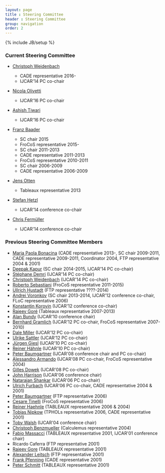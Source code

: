 ```yaml
---
layout: page
title : Steering Committee
header : Steering Committee
group: navigation
order: 2
---
```

{% include JB/setup %}

### Current Steering Committee

- [Christoph Weidenbach](http://www.mpi-inf.mpg.de/~weidenb/) 
	- CADE representative 2016- 
	- IJCAR'14 PC co-chair

- [Nicola Olivetti](http://www.lsis.org/olivetti/) 
	- IJCAR'16 PC co-chair

- [Ashish Tiwari](http://www.csl.sri.com/users/tiwari/) 
	- IJCAR'16 PC co-chair

- [Franz Baader](http://lat.inf.tu-dresden.de/~baader/index-en.html) 
	- SC chair 2015
	- FroCoS representative 2015- 
	- SC chair 2011-2013
	- CADE representative 2011-2013
	- FroCoS representative 2010-2011
	- SC chair 2006-2009 
	- CADE representative 2006-2009

- [Jens Otten](http://www.cs.uni-potsdam.de/~jeotten/) 
	- Tableaux representative 2013

- [Stefan Hetzl](http://www.logic.at/staff/hetzl/) 
	- IJCAR'14 conference co-chair

- [Chris Fermüller](http://www.logic.at/staff/chrisf/) 
	- IJCAR'14 conference co-chair

### Previous Steering Committee Members

- [Maria Paola Bonacina](http://profs.sci.univr.it/~bonacina/)  (CADE representative 2013-, SC chair 2009-2011, CADE representative 2009-2011, Coordinator 2004, FTP representative 2004 & 2001)
- [Deepak Kapur](http://www.cs.unm.edu/~kapur/) (SC chair 2014-2015, IJCAR'14 PC co-chair)
- [Stéphane Demri](http://www.lsv.ens-cachan.fr/~demri/) (IJCAR'14 PC co-chair)
- [Christoph Weidenbach](http://www.mpi-inf.mpg.de/~weidenb/) (IJCAR'14 PC co-chair)
- [Roberto Sebastiani](http://disi.unitn.it/~rseba/) (FroCoS representative 2011-2015)
- [Ullrich Hustadt](http://www.csc.liv.ac.uk/~ullrich/) (FTP representative ????-2014)
- [Andrei Voronkov](http://www.voronkov.com/) (SC chair 2013-2014, IJCAR'12 conference co-chair, FLoC representative 2006)
- [Konstantin Korovin](http://www.cs.man.ac.uk/~korovink/) (IJCAR'12 conference co-chair)
- [Rajeev Goré](http://users.rsise.anu.edu.au/~rpg/) (Tableaux representative 2007-2013)
- [Alan Bundy](http://homepages.inf.ed.ac.uk/bundy/) (IJCAR'10 conference chair)
- [Bernhard Gramlich](http://www.logic.at/staff/gramlich/) (IJCAR'12 PC co-chair, FroCoS representative 2007-2010)
- [Dale Miller](http://www.lix.polytechnique.fr/~dale/) (IJCAR'12 PC co-chair)
- [Ulrike Sattler](http://www.cs.man.ac.uk/~sattler/) (IJCAR'12 PC co-chair)
- [Jürgen Giesl](http://verify.rwth-aachen.de/giesl/) (IJCAR'10 PC co-chair)
- [Reiner Hähnle](http://www.cs.chalmers.se/~reiner/) (IJCAR'10 PC co-chair)
- [Peter Baumgartner](http://users.rsise.anu.edu.au/~baumgart/) (IJCAR'08 conference chair and PC co-chair)
- [Alessandro Armando](http://www.ai-lab.it/armando/) (IJCAR'08 PC co-chair, FroCoS representative 2004)
- [Gilles Dowek](http://www.lix.polytechnique.fr/~dowek/) (IJCAR'08 PC co-chair)
- [John Harrison](http://www.cl.cam.ac.uk/~jrh13/) (IJCAR'06 conference chair)
- [Natarajan Shankar](http://www.csl.sri.com/users/shankar/) (IJCAR'06 PC co-chair)
- [Ulrich Furbach](https://www.uni-koblenz-landau.de/de/koblenz/fb4/ifi/AGKI/Mitarbeiter/Professoren/Furbach/ulrich-furbach) (IJCAR'06 PC co-chair, CADE representative 2004 & 2001)
- [Peter Baumgartner](http://users.cecs.anu.edu.au/~baumgart/) (FTP representative 2006)
- [Cesare Tinelli](http://homepage.cs.uiowa.edu/~tinelli/) (FroCoS representative 2006)
- [Reiner Haehnle](https://www.se.tu-darmstadt.de/se/group-members/reiner-haehnle/) (TABLEAUX representative 2006 & 2004)
- [Tobias Nipkow](http://www21.in.tum.de/~nipkow/) (TPHOLs representative 2006, CADE representative 2001)
- [Toby Walsh](http://www.cse.unsw.edu.au/~tw/) (IJCAR'04 conference chair)
- [Christoph Benzmueller](https://page.mi.fu-berlin.de/cbenzmueller/) (Calculemus representative 2004)
- [Fabio Massacci](https://www5.unitn.it/People/it/Web/Persona/PER0003620#INFO) (TABLEAUX representative 2001, IJCAR'01 conference chair)
- Ricardo Caferra (FTP representative 2001)
- [Rajeev Gore](http://users.cecs.anu.edu.au/~rpg/) (TABLEAUX representative 2001)
- [Alexander Leitsch](https://www.logic.at/staff/leitsch/) (FTP representative 2001)
- [Frank Pfenning](http://www.cs.cmu.edu/~fp/) (CADE representative 2001)
- [Peter Schmitt](https://lfm.iti.kit.edu/pschmitt.php) (TABLEAUX representative 2001)
